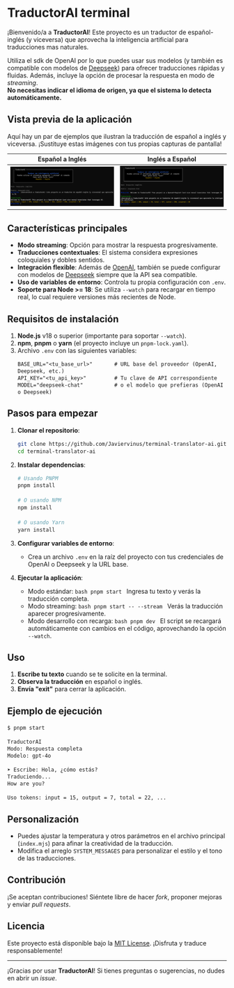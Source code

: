 # TraductorAI terminal

¡Bienvenido/a a **TraductorAI**! Este proyecto es un traductor de español-inglés (y viceversa) que aprovecha la inteligencia artificial para traducciones mas naturales.  

Utiliza el sdk de OpenAI por lo que puedes usar sus modelos (y también es compatible con modelos de [Deepseek](https://deepseek.com/)) para ofrecer traducciones rápidas y fluidas. Además, incluye la opción de procesar la respuesta en modo de _streaming_.  
**No necesitas indicar el idioma de origen, ya que el sistema lo detecta automáticamente.**

## Vista previa de la aplicación

Aquí hay un par de ejemplos que ilustran la traducción de español a inglés y viceversa. ¡Sustituye estas imágenes con tus propias capturas de pantalla!

| Español a Inglés                            | Inglés a Español                           |
| ------------------------------------------- | ------------------------------------------ |
| ![Traducción Español](./images/english.png) | ![Traducción Inglés](./images/spanish.png) |

## Características principales

- **Modo streaming**: Opción para mostrar la respuesta progresivamente.
- **Traducciones contextuales**: El sistema considera expresiones coloquiales y dobles sentidos.
- **Integración flexible**: Además de [OpenAI](https://openai.com/), también se puede configurar con modelos de [Deepseek](https://deepseek.com/) siempre que la API sea compatible.
- **Uso de variables de entorno**: Controla tu propia configuración con `.env`.
- **Soporte para Node >= 18**: Se utiliza `--watch` para recargar en tiempo real, lo cual requiere versiones más recientes de Node.

## Requisitos de instalación

1. **Node.js** v18 o superior (importante para soportar `--watch`).
2. **npm**, **pnpm** o **yarn** (el proyecto incluye un `pnpm-lock.yaml`).
3. Archivo `.env` con las siguientes variables:
   ```env
   BASE_URL="<tu_base_url>"       # URL base del proveedor (OpenAI, Deepseek, etc.)
   API_KEY="<tu_api_key>"         # Tu clave de API correspondiente
   MODEL="deepseek-chat"          # o el modelo que prefieras (OpenAI o Deepseek)
   ```

## Pasos para empezar

1. **Clonar el repositorio**:

   ```bash
   git clone https://github.com/Javiervinus/terminal-translator-ai.git
   cd terminal-translator-ai
   ```

2. **Instalar dependencias**:

   ```bash
   # Usando PNPM
   pnpm install

   # O usando NPM
   npm install

   # O usando Yarn
   yarn install
   ```

3. **Configurar variables de entorno**:

   - Crea un archivo `.env` en la raíz del proyecto con tus credenciales de OpenAI o Deepseek y la URL base.

4. **Ejecutar la aplicación**:
   - Modo estándar:
     `bash
pnpm start
     `
     Ingresa tu texto y verás la traducción completa.
   - Modo streaming:
     `bash
pnpm start -- --stream
     `
     Verás la traducción aparecer progresivamente.
   - Modo desarrollo con recarga:
     `bash
pnpm dev
     `
     El script se recargará automáticamente con cambios en el código, aprovechando la opción `--watch`.

## Uso

1. **Escribe tu texto** cuando se te solicite en la terminal.
2. **Observa la traducción** en español o inglés.
3. **Envía "exit"** para cerrar la aplicación.

## Ejemplo de ejecución

```plaintext
$ pnpm start

TraductorAI
Modo: Respuesta completa
Modelo: gpt-4o

➤ Escribe: Hola, ¿cómo estás?
Traduciendo...
How are you?

Uso tokens: input = 15, output = 7, total = 22, ...
```

## Personalización

- Puedes ajustar la temperatura y otros parámetros en el archivo principal (`index.mjs`) para afinar la creatividad de la traducción.
- Modifica el arreglo `SYSTEM_MESSAGES` para personalizar el estilo y el tono de las traducciones.

## Contribución

¡Se aceptan contribuciones! Siéntete libre de hacer _fork_, proponer mejoras y enviar _pull requests_.

## Licencia

Este proyecto está disponible bajo la [MIT License](./LICENSE). ¡Disfruta y traduce responsablemente!

---

¡Gracias por usar **TraductorAI**! Si tienes preguntas o sugerencias, no dudes en abrir un _issue_.
